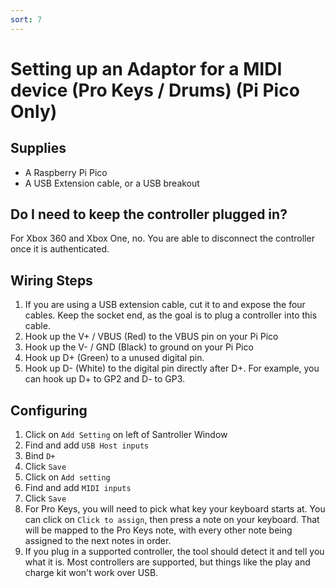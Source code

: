 ```yaml
---
sort: 7
---
```

# Setting up an Adaptor for a MIDI device (Pro Keys / Drums) (Pi Pico Only)
## Supplies
* A Raspberry Pi Pico
* A USB Extension cable, or a USB breakout

## Do I need to keep the controller plugged in?
For Xbox 360 and Xbox One, no. You are able to disconnect the controller once it is authenticated.

## Wiring Steps

1. If you are using a USB extension cable, cut it to and expose the four cables. Keep the socket end, as the goal is to plug a controller into this cable.
2. Hook up the V+ / VBUS (Red) to the VBUS pin on your Pi Pico
3. Hook up the V- / GND (Black) to ground on your Pi Pico
4. Hook up D+ (Green) to a unused digital pin.
5. Hook up D- (White) to the digital pin directly after D+. For example, you can hook up D+ to GP2 and D- to GP3.

## Configuring
1. Click on `Add Setting` on left of Santroller Window
2. Find and add `USB Host inputs`
3. Bind `D+`
4. Click `Save`
5. Click on `Add setting`
6. Find and add `MIDI inputs`
7. Click `Save`
7. For Pro Keys, you will need to pick what key your keyboard starts at. You can click on `Click to assign`, then press a note on your keyboard. That will be mapped to the Pro Keys note, with every other note being assigned to the next notes in order.
8. If you plug in a supported controller, the tool should detect it and tell you what it is. Most controllers are supported, but things like the play and charge kit won't work over USB.